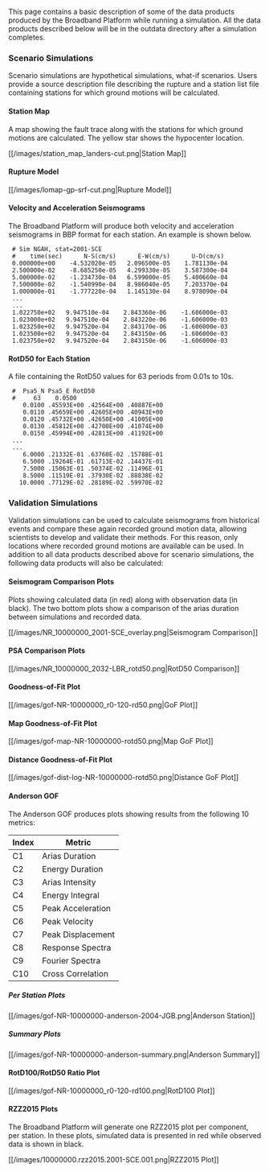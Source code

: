 This page contains a basic description of some of the data products produced by the Broadband Platform while running a simulation. All the data products described below will be in the outdata directory after a simulation completes.

### Scenario Simulations

Scenario simulations are hypothetical simulations, what-if scenarios. Users provide a source description file describing the rupture and a station list file containing stations for which ground motions will be calculated.

#### Station Map

A map showing the fault trace along with the stations for which ground motions are calculated. The yellow star shows the hypocenter location.

[[/images/station_map_landers-cut.png|Station Map]]

#### Rupture Model

[[/images/lomap-gp-srf-cut.png|Rupture Model]]

#### Velocity and Acceleration Seismograms

The Broadband Platform will produce both velocity and acceleration seismograms in BBP format for each station. An example is shown below.

```
 # Sim NGAH, stat=2001-SCE
 #    time(sec)      N-S(cm/s)      E-W(cm/s)      U-D(cm/s)
 0.000000e+00    -4.532020e-05   2.096500e-05    1.781130e-04
 2.500000e-02    -8.685250e-05   4.299330e-05    3.587300e-04
 5.000000e-02    -1.234730e-04   6.599000e-05    5.400660e-04
 7.500000e-02    -1.540990e-04   8.986040e-05    7.203370e-04
 1.000000e-01    -1.777220e-04   1.145130e-04    8.978090e-04
 ...
 ...
 1.022750e+02	9.947510e-04	2.843360e-06	-1.606000e-03
 1.023000e+02	9.947510e-04	2.843220e-06	-1.606000e-03
 1.023250e+02	9.947520e-04	2.843170e-06	-1.606000e-03
 1.023500e+02	9.947520e-04	2.843150e-06	-1.606000e-03
 1.023750e+02	9.947520e-04	2.843150e-06	-1.606000e-03
```

#### RotD50 for Each Station

A file containing the RotD50 values for 63 periods from 0.01s to 10s.

```
 #  Psa5_N Psa5_E RotD50
 #     63    0.0500
    0.0100 .45593E+00 .42564E+00 .40887E+00
    0.0110 .45659E+00 .42605E+00 .40943E+00
    0.0120 .45732E+00 .42650E+00 .41005E+00
    0.0130 .45812E+00 .42700E+00 .41074E+00
    0.0150 .45994E+00 .42813E+00 .41192E+00
 ...
 ...
    6.0000 .21332E-01 .63760E-02 .15788E-01
    6.5000 .19264E-01 .61713E-02 .14437E-01
    7.5000 .15063E-01 .50374E-02 .11496E-01
    8.5000 .11519E-01 .37930E-02 .88838E-02
   10.0000 .77129E-02 .28189E-02 .59970E-02
```

### Validation Simulations

Validation simulations can be used to calculate seismograms from historical events and compare these again recorded ground motion data, allowing scientists to develop and validate their methods. For this reason, only locations where recorded ground motions are available can be used. In addition to all data products described above for scenario simulations, the following data products will also be calculated:

#### Seismogram Comparison Plots

Plots showing calculated data (in red) along with observation data (in black). The two bottom plots show a comparison of the arias duration between simulations and recorded data.

[[/images/NR_10000000_2001-SCE_overlay.png|Seismogram Comparison]]

#### PSA Comparison Plots

[[/images/NR_10000000_2032-LBR_rotd50.png|RotD50 Comparison]]

#### Goodness-of-Fit Plot

[[/images/gof-NR-10000000_r0-120-rd50.png|GoF Plot]]

#### Map Goodness-of-Fit Plot

[[/images/gof-map-NR-10000000-rotd50.png|Map GoF Plot]]

#### Distance Goodness-of-Fit Plot

[[/images/gof-dist-log-NR-10000000-rotd50.png|Distance GoF Plot]]

#### Anderson GOF

The Anderson GOF produces plots showing results from the following 10 metrics:

Index | Metric
----- | ------
C1 | Arias Duration
C2 | Energy Duration
C3 | Arias Intensity
C4 | Energy Integral
C5 | Peak Acceleration
C6 | Peak Velocity
C7 | Peak Displacement
C8 | Response Spectra
C9 | Fourier Spectra
C10 | Cross Correlation

##### Per Station Plots

[[/images/gof-NR-10000000-anderson-2004-JGB.png|Anderson Station]]

##### Summary Plots

[[/images/gof-NR-10000000-anderson-summary.png|Anderson Summary]]

#### RotD100/RotD50 Ratio Plot

[[/images/gof-NR-10000000_r0-120-rd100.png|RotD100 Plot]]

#### RZZ2015 Plots

The Broadband Platform will generate one RZZ2015 plot per component, per station. In these plots, simulated data is presented in red while observed data is shown in black.

[[/images/10000000.rzz2015.2001-SCE.001.png|RZZ2015 Plot]]

